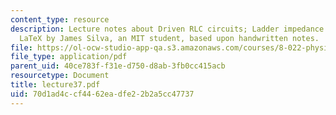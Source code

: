 ```yaml
---
content_type: resource
description: Lecture notes about Driven RLC circuits; Ladder impedance. Prepared in
  LaTeX by James Silva, an MIT student, based upon handwritten notes.
file: https://ol-ocw-studio-app-qa.s3.amazonaws.com/courses/8-022-physics-ii-electricity-and-magnetism-fall-2006/70d1ad4ccf4462eadfe22b2a5cc47737_lecture37.pdf
file_type: application/pdf
parent_uid: 40ce783f-f31e-d750-d8ab-3fb0cc415acb
resourcetype: Document
title: lecture37.pdf
uid: 70d1ad4c-cf44-62ea-dfe2-2b2a5cc47737
---
```

